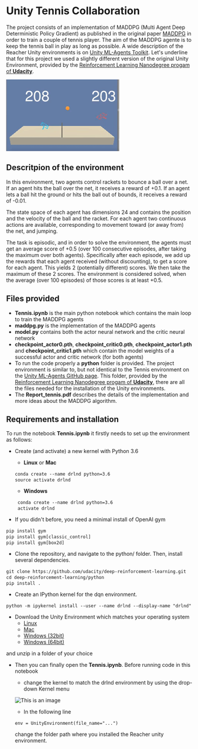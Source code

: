 # Unity Tennis Collaboration

The project consists of an implementation of MADDPG (Multi Agent Deep Deterministic Policy Gradient) as published in the original paper [MADDPG](https://proceedings.neurips.cc/paper/2017/file/68a9750337a418a86fe06c1991a1d64c-Paper.pdf) in order to train a couple of tennis player. The aim of the MADDPG agente is to keep the tennis ball in play as long as possible.
A wide description of the Reacher Unity environments is on [Unity ML-Agents Toolkit](https://github.com/Unity-Technologies/ml-agents).
Let's underline that for this project we used a slightly different version of the original Unity Environment, provided by the [Reinforcement Learning Nanodegree progam of **Udacity**]( https://www.udacity.com/course/deep-reinforcement-learning-nanodegree--nd893).

![This is an image](tennis.gif)

## Descritpion of the environment

In this environment, two agents control rackets to bounce a ball over a net. If an agent hits the ball over the net, it receives a reward of +0.1. If an agent lets a ball hit the ground or hits the ball out of bounds, it receives a reward of -0.01.

The state space of each agent has dimensions 24 and contains the position and the velocity of the ball and the racket. For each agent two continuous actions are available, corresponding to movement toward (or away from) the net, and jumping.

The task is episodic, and in order to solve the environment, the agents must get an average score of +0.5 (over 100 consecutive episodes, after taking the maximum over both agents). Specifically after each episode, we add up the rewards that each agent received (without discounting), to get a score for each agent. This yields 2 (potentially different) scores. We then take the maximum of these 2 scores. The environment is considered solved, when the average (over 100 episodes) of those scores is at least +0.5.

## Files provided

- **Tennis.ipynb** is the main python notebook which contains the main loop to train the MADDPG agents
- **maddpg.py** is the implementation of the MADDPG agents
- **model.py** contains both the actor neural network and the critic neural network
- **checkpoint_actor0.pth**, **checkpoint_critic0.pth**, **checkpoint_actor1.pth** and **checkpoint_critic1.pth** which contain the model weights of a successful actor and critic network (for both agents)
- To run the code properly a **python** folder is provided. The project environment is similar to, but not identical to the Tennis environment on the [Unity ML-Agents GitHub page](https://github.com/Unity-Technologies/ml-agents). This folder, provided by the [Reinforcement Learning Nanodegree progam of **Udacity**]( https://www.udacity.com/course/deep-reinforcement-learning-nanodegree--nd893), there are all the files needed for the installation of the Unity environments. 
- The **Report_tennis.pdf** describes the details of the implementation and more ideas about the MADDPG algorithm.

## Requirements and installation

To run the notebook **Tennis.ipynb** it firstly needs to set up the environment as follows:

- Create (and activate) a new kernel with Python 3.6
    - **Linux** or **Mac**
   ```
   conda create --name drlnd python=3.6
   source activate drlnd
    ```  
    - **Windows**
   ```
    conda create --name drlnd python=3.6
    activate drlnd
   ```

- If you didn't before, you need a minimal install of OpenAI gym
```
pip install gym
pip install gym[classic_control]
pip install gym[box2d]
```

- Clone the repository, and navigate to the python/ folder. Then, install several dependencies.
```
git clone https://github.com/udacity/deep-reinforcement-learning.git
cd deep-reinforcement-learning/python
pip install .
```

- Create an IPython kernel for the dqn environment.
```
python -m ipykernel install --user --name drlnd --display-name "drlnd"
```

- Download the Unity Environment which matches your operating system
    - [Linux](https://s3-us-west-1.amazonaws.com/udacity-drlnd/P2/Reacher/Reacher_Linux.zip)
    - [Mac](https://s3-us-west-1.amazonaws.com/udacity-drlnd/P2/Reacher/Reacher.app.zip)
    - [Windows (32bit)](https://s3-us-west-1.amazonaws.com/udacity-drlnd/P2/Reacher/Reacher_Windows_x86.zip)
    - [Windows (64bit)](https://s3-us-west-1.amazonaws.com/udacity-drlnd/P2/Reacher/Reacher_Windows_x86_64.zip)

and unzip in a folder of your choice

- Then you can finally open the **Tennis.ipynb**. Before running code in this notebook
    - change the kernel to match the drlnd environment by using the drop-down Kernel menu
    
    ![This is an image](https://user-images.githubusercontent.com/10624937/42386929-76f671f0-8106-11e8-9376-f17da2ae852e.png)
 
    - In the following line
    ```
    env = UnityEnvironment(file_name="...")
    ```
    change the folder path where you installed the Reacher unity environment.
